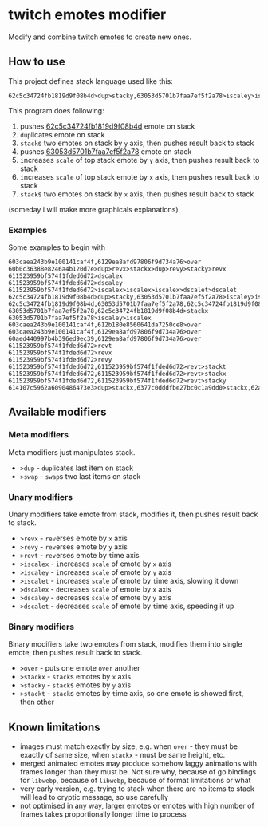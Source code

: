 # twitch emotes modifier

Modify and combine twitch emotes to create new ones.

## How to use

This project defines stack language used like this:
```
62c5c34724fb1819d9f08b4d>dup>stacky,63053d5701b7faa7ef5f2a78>iscaley>iscalex>stackx
```
This program does following:
1. pushes [62c5c34724fb1819d9f08b4d](https://7tv.app/emotes/62c5c34724fb1819d9f08b4d) emote on stack
1. `dup`licates emote on stack
1. `stack`s two emotes on stack by `y` axis, then pushes result back to stack
1. pushes [63053d5701b7faa7ef5f2a78](https://7tv.app/emotes/63053d5701b7faa7ef5f2a78) emote on stack
1. `i`ncreases `scale` of top stack emote by `y` axis, then pushes result back to stack
1. `i`ncreases `scale` of top stack emote by `x` axis, then pushes result back to stack
1. `stack`s two emotes on stack by `x` axis, then pushes result back to stack

(someday i will make more graphicals explanations)

### Examples
Some examples to begin with
```
603caea243b9e100141caf4f,6129ea8afd97806f9d734a76>over
60b0c36388e8246a4b120d7e>dup>revx>stackx>dup>revy>stacky>revx
611523959bf574f1fded6d72>dscalex
611523959bf574f1fded6d72>dscaley
611523959bf574f1fded6d72>iscalex>iscalex>iscalex>dscalet>dscalet
62c5c34724fb1819d9f08b4d>dup>stacky,63053d5701b7faa7ef5f2a78>iscaley>iscalex>stackx
62c5c34724fb1819d9f08b4d,63053d5701b7faa7ef5f2a78,62c5c34724fb1819d9f08b4d>stackx>stackx
63053d5701b7faa7ef5f2a78,62c5c34724fb1819d9f08b4d>stackx
63053d5701b7faa7ef5f2a78>iscaley>iscalex
603caea243b9e100141caf4f,612b180e8560641da7250ce8>over
603caea243b9e100141caf4f,6129ea8afd97806f9d734a76>over
60aed440997b4b396ed9ec39,6129ea8afd97806f9d734a76>over
611523959bf574f1fded6d72>revt
611523959bf574f1fded6d72>revx
611523959bf574f1fded6d72>revy
611523959bf574f1fded6d72,611523959bf574f1fded6d72>revt>stackt
611523959bf574f1fded6d72,611523959bf574f1fded6d72>revt>stackx
611523959bf574f1fded6d72,611523959bf574f1fded6d72>revt>stacky
614107c5962a6090486473e3>dup>stackx,6377c0dddfbe27bc0c1a9dd0>stackx,62ae488a961896a72c6f1f6a,62c5c34724fb1819d9f08b4d,6377c0dddfbe27bc0c1a9dd0>stackx>stackx,62ae488a961896a72c6f1f6a,62a480e54010f02f6e97b477>dup>stackx>stackx>stacky>stacky
```

## Available modifiers

### Meta modifiers
Meta modifiers just manipulates stack.
- `>dup` - `dup`licates last item on stack
- `>swap` - `swap`s two last items on stack

### Unary modifiers
Unary modifiers take emote from stack, modifies it, then pushes result back to stack.
- `>revx` - `rev`erses emote by `x` axis
- `>revy` - `rev`erses emote by `y` axis
- `>revt` - `rev`erses emote by `t`ime axis
- `>iscalex` - `i`ncreases `scale` of emote by `x` axis
- `>iscaley` - `i`ncreases `scale` of emote by `y` axis
- `>iscalet` - `i`ncreases `scale` of emote by `t`ime axis, slowing it down
- `>dscalex` - `d`ecreases `scale` of emote by `x` axis
- `>dscaley` - `d`ecreases `scale` of emote by `y` axis
- `>dscalet` - `d`ecreases `scale` of emote by `t`ime axis, speeding it up

### Binary modifiers
Binary modifiers take two emotes from stack, modifies them into single emote, then pushes result back to stack.
- `>over` - puts one emote `over` another
- `>stackx` - `stack`s emotes by `x` axis
- `>stacky` - `stack`s emotes by `y` axis
- `>stackt` - `stack`s emotes by `t`ime axis, so one emote is showed first, then other

## Known limitations
- images must match exactly by size, e.g. when `over` - they must be exactly of same size, when `stackx` - must be same height, etc.
- merged animated emotes may produce somehow laggy animations with frames longer than they must be. Not sure why, because of go bindings for `libwebp`, because of `libwebp`, because of format limitations or what
- very early version, e.g. trying to stack when there are no items to stack will lead to cryptic message, so use carefully
- not optimised in any way, larger emotes or emotes with high number of frames takes proportionally longer time to process

